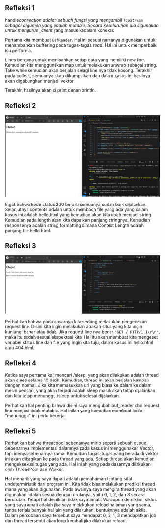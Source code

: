 ## Refleksi 1

handle*connection adalah sebuah fungsi yang mengambil `TcpStream` sebagai argumen yang adalah mutable. Secara keseluruhan dia digunakan untuk mengurus \_client* yang masuk kedalam koneksi.

Pertama kita membuat `BufReader`. Hal ini sesuai namanya digunakan untuk menambahkan buffering pada tugas-tugas _read_. Hal ini untuk memperbaiki isu performa.

Lines berguna untuk memisahkan setiap data yang memiliki new line. Kemudian kita menggunakan map untuk melakukan unwrap sebagai string. Take while kemudian akan berjalan selagi line nya tidak kosong. Terakhir pada collect, semuanya akan dikumpulkan dan dalam kasus ini hasilnya akan digabungkan menjadi vektor.

Terakhir, hasilnya akan di print denan println.

## Refleksi 2

![commit 2 ss](./README/reflection2.png)

Ingat bahwa kode status 200 berarti semuanya sudah baik dijalankan. Selanjutnya contents adalah untuk membaca file yang ada yang dalam kasus ini adalah hello.html yang kemudian akan kita ubah menjadi string. Kemudian pada length akan kita dapatkan panjang stringnya. Kemudian responsenya adalah string formatting dimana Context Length adalah panjang file hello.html.

## Refleksi 3

![commit 2 ss](./README/reflection3.png)

Perhatikan bahwa pada dasarnya kita sedang melakukan pengecekan request line. Disini kita ingin melakukan apakah situs yang kita ingin kunjungi benar atau tidak. Jika request line nya benar `"GET / HTTP/1.1\r\n"`, maka itu sudah sesuai ekspektasi kita. Hal itu akan membuat kita mengeset variabel status line dan file yang ingin kita tuju, dalam kasus ini hello.html atau 404.html.

## Refleksi 4

Ketika saya pertama kali mencari /sleep, yang akan dilakukan adalah thread akan sleep selama 10 detik. Kemudian, thread ini akan berjalan kembali dengan normal. Jika kita memasukkan url yang biasa ke dalam ke dalam mesin pencari, yang akan terjadi adalah sleep masih akan tetap dijalankan dan kita tetap menunggu /sleep untuk selesai dijalankan.

Perhatikan hal penting bahwa disini saya mengubah buf_reader dan request line menjadi tidak mutable. Hal inilah yang kemudian membuat kode "menunggu" ini perlu bekerja.

## Refleksi 5

Perhatikan bahwa threadpool sebenarnya mirip seperti sebuah queue. Sebenarnya implementasi dalamnya pada kasus ini menggunakan Vector, tapi idenya sebenarnya sama. Kemudian tugas-tugas yang berada di vektor ini akan dibagikan ke pada thread yang ada. Setiap thread akan kemudian mengeksekusi tugas yang ada. Hal inilah yang pada dasarnya dilakukan oleh ThreadPool dan Worker.

Hal menarik yang saya dapati adalah pemahaman tentang sifat undeterministik dari program ini. Kita tidak bisa melakukan prediksi thread mana yang akan digunakan. Pada awalnya saya mengira thread yang akan digunakan adalah sesuai dengan urutanya, yaitu 0, 1, 2, dan 3 secara berurutan. Tetapi hal demikian tidak saya amati. Walaupun demikian, siklus yang saya amati adalah jika saya melakukan reload halaman yang sama, tanpa terlalu banyak hal lain yang dilakukan, bentuknnya adalah siklis. Dalam percobaan saya tersebut saya mendapat 0, 2, 1, 3 mendapatkan job dan thread tersebut akan loop kembali jika dilakukan reload.

